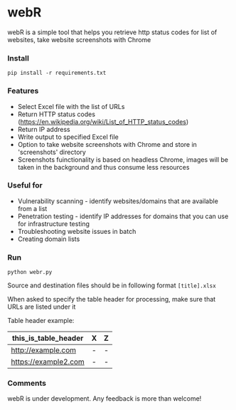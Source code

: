# webR #

webR is a simple tool that helps you retrieve http status codes for list of websites, take website screenshots with Chrome

### Install ####

`pip install -r requirements.txt`

### Features ###

* Select Excel file with the list of URLs
* Return HTTP status codes (https://en.wikipedia.org/wiki/List_of_HTTP_status_codes)
* Return IP address
* Write output to specified Excel file
* Option to take website screenshots with Chrome and store in 'screenshots' directory
* Screenshots fuinctionality is based on headless Chrome, images will be taken in the background and thus consume less resources

### Useful for ###

* Vulnerability scanning - identify websites/domains that are available from a list
* Penetration testing - identify IP addresses for domains that you can use for infrastructure testing
* Troubleshooting website issues in batch
* Creating domain lists

### Run ###

`python webr.py`

Source and destination files should be in following format `[title].xlsx`

When asked to specify the table header for processing, make sure that URLs are listed under it

Table header example:

| this_is_table_header      | X           | Z  |
| ------------- |:-------------:| -----:|
| http://example.com    | -| - |
| https://example2.com   |  -   |  -  |

### Comments ###

webR is under development. Any feedback is more than welcome!
